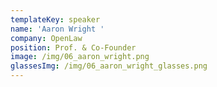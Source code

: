 ```yaml
---
templateKey: speaker
name: 'Aaron Wright '
company: OpenLaw
position: Prof. & Co-Founder
image: /img/06_aaron_wright.png
glassesImg: /img/06_aaron_wright_glasses.png
---
```


